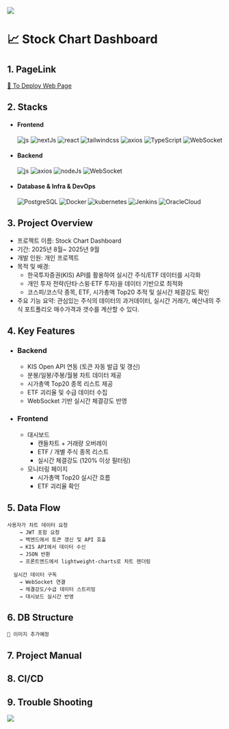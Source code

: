 <img src="https://capsule-render.vercel.app/api?type=waving&color=BDBDC8&height=150&section=header" />

# 📈 Stock Chart Dashboard

## 1. PageLink

[🔗 To Deploy Web Page](#)

## 2. Stacks

- #### Frontend
  ![js](https://img.shields.io/badge/JavaScript-F7DF1E?style=for-the-badge&logo=JavaScript&logoColor=white)
  ![nextJs](https://img.shields.io/badge/Next.js-000?logo=nextdotjs&logoColor=fff&style=for-the-badge)
  ![react](https://img.shields.io/badge/react-61DAFB?logo=react&logoColor=fff&style=for-the-badge)
  ![tailwindcss](https://img.shields.io/badge/TailwindCSS-06B6D4?logo=TailwindCSS&logoColor=fff&style=for-the-badge)
  ![axios](https://img.shields.io/badge/Node.js-43853D?style=for-the-badge&logo=node.js&logoColor=white)
  ![TypeScript](https://img.shields.io/badge/TypeScript-007ACC?style=for-the-badge&logo=typescript&logoColor=white)
  ![WebSocket](https://img.shields.io/badge/WebSocket-C93CD7?style=for-the-badge&logo=WebSocket&logoColor=white)
- #### Backend
  ![js](https://img.shields.io/badge/JavaScript-F7DF1E?style=for-the-badge&logo=JavaScript&logoColor=white)
  ![axios](https://img.shields.io/badge/Node.js-43853D?style=for-the-badge&logo=node.js&logoColor=white)
  ![nodeJs](https://img.shields.io/badge/Axios-5A29E4?style=for-the-badge&logo=axios&logoColor=white)
  ![WebSocket](https://img.shields.io/badge/WebSocket-C93CD7?style=for-the-badge&logo=WebSocket&logoColor=white)
- #### Database & Infra & DevOps
  ![PostgreSQL](https://img.shields.io/badge/PostgreSQL-4169E1?style=for-the-badge&logo=PostgreSQL&logoColor=white)
  ![Docker](https://img.shields.io/badge/Docker-2496ED?style=for-the-badge&logo=Docker&logoColor=white)
  ![kubernetes](https://img.shields.io/badge/kubernetes-326CE5?style=for-the-badge&logo=kubernetes&logoColor=white)
  ![Jenkins](https://img.shields.io/badge/Jenkins-D24939?style=for-the-badge&logo=Jenkins&logoColor=white)
  ![OracleCloud](https://img.shields.io/badge/OracleCloud-F38020?style=for-the-badge&logo=OracleCloud&logoColor=white)
  


## 3. Project Overview
- 프로젝트 이름: Stock Chart Dashboard
- 기간: 2025년 8월~ 2025년 9월
- 개발 인원: 개인 프로젝트
- 목적 및 배경:
   - 한국투자증권(KIS) API를 활용하여 실시간 주식/ETF 데이터를 시각화
   -  개인 투자 전략(단타·스윙·ETF 투자)을 데이터 기반으로 최적화
   -  코스피/코스닥 종목, ETF, 시가총액 Top20 추적 및 실시간 체결강도 확인  
- 주요 기능 요약: 관심있는 주식의 데이터의 과거데이터, 실시간 거래가, 예산내의 주식 포트폴리오 매수가격과 갯수를 계산할 수 있다.

## 4. Key Features
- ### Backend
  - KIS Open API 연동 (토큰 자동 발급 및 갱신)
  - 분봉/일봉/주봉/월봉 차트 데이터 제공
  - 시가총액 Top20 종목 리스트 제공
  - ETF 괴리율 및 수급 데이터 수집
  - WebSocket 기반 실시간 체결강도 반영
- ### Frontend
  - 대시보드
    - 캔들차트 + 거래량 오버레이
    - ETF / 개별 주식 종목 리스트
    - 실시간 체결강도 (120% 이상 필터링)    
  - 모니터링 페이지
    - 시가총액 Top20 실시간 흐름
    - ETF 괴리율 확인
## 5. Data Flow
```
사용자가 차트 데이터 요청
    → JWT 포함 요청
    → 백엔드에서 토큰 갱신 및 API 호출
    → KIS API에서 데이터 수신
    → JSON 반환
    → 프론트엔드에서 lightweight-charts로 차트 렌더링
```
```  
  실시간 데이터 구독
    → WebSocket 연결
    → 체결강도/수급 데이터 스트리밍
    → 대시보드 실시간 반영
```
## 6. DB Structure
`🚧 이미지 추가예정`

## 7. Project Manual

## 8. CI/CD

## 9. Trouble Shooting


<img src="https://capsule-render.vercel.app/api?type=waving&color=BDBDC8&height=150&section=footer" />
